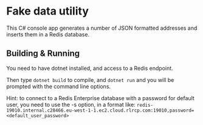 # Fake data utility

This C# console app generates a number of JSON formatted addresses and inserts them in a Redis database.

## Building & Running

You need to have dotnet installed, and access to a Redis endpoint.

Then type `dotnet build` to compile, and `dotnet run` and you will be prompted with the command line options.

Hint: to connect to a Redis Enterprise database with a password for default user, you need to use the -s option, in a format like: `redis-19010.internal.c28466.eu-west-1-1.ec2.cloud.rlrcp.com:19010,password=<default_user_password>`

